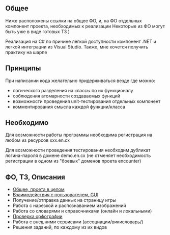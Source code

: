 ## Общее
Ниже расположены ссылки на общее ФО, и, на ФО отдельных компонент проекта, необходимых к реализации
Некоторые из ФО могут быть уже в виде готовых ТЗ )

Реализация на C# по причине легкой доступности компонент .NET и легкой интеграции из Visual Studio. Также, мне хочется получить практику на шарпе

## Принципы
При написании кода желательно придерживаться везде где можно:
- логического разделения на классы по их функционалу
- соблюдения атомарности создаваемых функций
- возможности проведения unit-тестирования отдельных компонент
- комментирования смысла каждой функции/класса

## Необходимо
Для возможности работы программы необходима регистрация на любом из ресурсов ххх.en.cx

Для возможности проведения тестирования необходим дубликат логина-пароля в домене demo.en.cx (не отменяет необходимость регистрации в одном из "боевых" доменов проета encounter)

## ФО, ТЗ, Описания
- [Общее, проета в целом](https://github.com/lnl122/Solver2/blob/master/docs/common.md)
- [Взаимодействия с пользователем, GUI](https://github.com/lnl122/Solver2/blob/master/docs/gui.md)
- Получение/отправка данных на страницу игры
- Работа c нарезкой и распознаванием изображений
- Работа со словарями и справочниками (онлайн и локальными)
- [Проверка орфографии](https://github.com/lnl122/Solver2/blob/master/docs/spellcheck.md)
- Работа с внешними сервисами (ассоциации/викисловарь/)
- Решения заданий, по каждому из их видов
